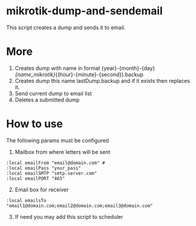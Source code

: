 # mikrotik-dump-and-sendemail
This script creates a dump and sends it to email.

# More

1. Creates dump with name in format {year}-{month}-{day}_{name_mikrotik}_({hour}-{minute}-{second}).backup
2. Creates dump this name lastDump.backup and if it exists then replaces it.
3. Send current dump to email list  
4. Deletes a submitted dump

# How to use
The following params must be configured
1. Mailbox from where letters will be sent
```
:local emailFrom "email@domain.com" #
:local emailPass "your_pass"
:local emailSMTP "smtp.server.com"
:local emailPORT "465"
```
2. Email box for receiver 
```
:local emailsTo "email1@domain.com;email2@domain.com;email3@domain.com"
```
3. If need you may add this script to scheduler 
